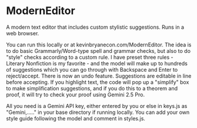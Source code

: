 # ModernEditor
A modern text editor that includes custom stylistic suggestions. Runs in a web browser.  

You can run this locally or at kevinbryanecon.com/ModernEditor. The idea is to do basic Grammarly/Word-type spell and grammar checks, but also to do "style" checks according to a custom rule. I have preset three rules - Literary Nonfiction is my favorite - and the model will make up to hundreds of suggestions which you can go through with Backspace and Enter to reject/accept. There is now an undo feature. Suggestions are editable in line before accepting. If you highlight text, the code will pop up a "simplify" box to make simplification suggestions, and if you do this to a theorem and proof, it will try to check your proof using Gemini 2.5 Pro.

All you need is a Gemini API key, either entered by you or else in keys.js as "Gemini,....." in your base directory if running locally.  You can add your own style guide following the model and comment in styles.js.
